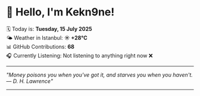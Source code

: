 # 👋 Hello, I'm Kekn9ne!

🗓️ Today is: **Tuesday, 15 July 2025**  
🌤️ Weather in Istanbul: **☀️   +28°C**  
📊 GitHub Contributions: **68**  
🎧 Currently Listening: Not listening to anything right now ❌

---

_"Money poisons you when you've got it, and starves you when you haven't. — *D. H. Lawrence*"_

---
